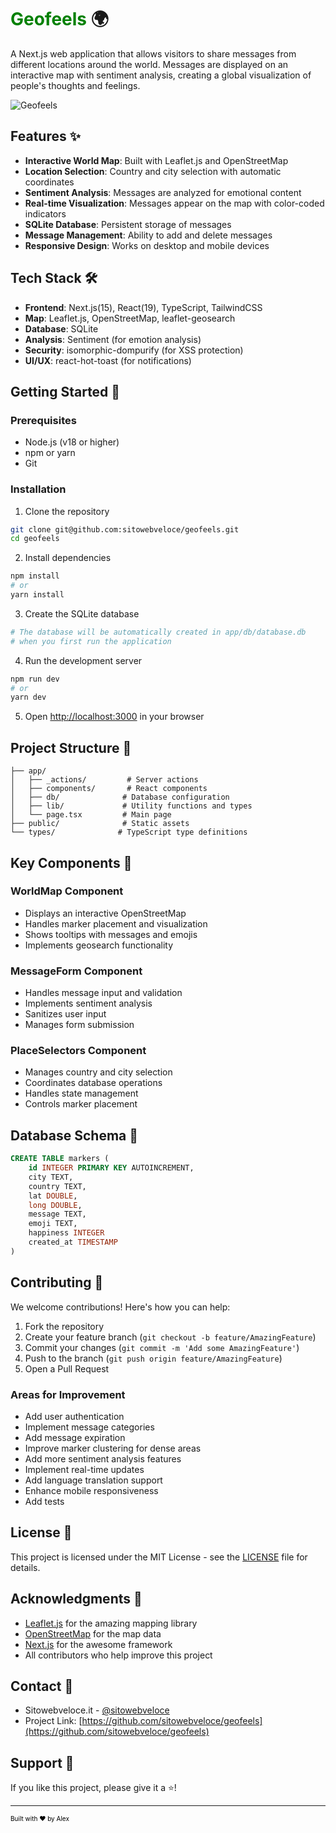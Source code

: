 # <span style="color:green;">Geofeels</span> 🌍


A Next.js web application that allows visitors to share messages from different locations around the world. Messages are displayed on an interactive map with sentiment analysis, creating a global visualization of people's thoughts and feelings.

![Geofeels](geofeels.gif "Geofeels")

## Features ✨

- **Interactive World Map**: Built with Leaflet.js and OpenStreetMap
- **Location Selection**: Country and city selection with automatic coordinates
- **Sentiment Analysis**: Messages are analyzed for emotional content
- **Real-time Visualization**: Messages appear on the map with color-coded indicators
- **SQLite Database**: Persistent storage of messages
- **Message Management**: Ability to add and delete messages
- **Responsive Design**: Works on desktop and mobile devices

## Tech Stack 🛠️

- **Frontend**: Next.js(15), React(19), TypeScript, TailwindCSS
- **Map**: Leaflet.js, OpenStreetMap, leaflet-geosearch
- **Database**: SQLite
- **Analysis**: Sentiment (for emotion analysis)
- **Security**: isomorphic-dompurify (for XSS protection)
- **UI/UX**: react-hot-toast (for notifications)

## Getting Started 🚀

### Prerequisites

- Node.js (v18 or higher)
- npm or yarn
- Git

### Installation

1. Clone the repository
```bash
git clone git@github.com:sitowebveloce/geofeels.git
cd geofeels
```

2. Install dependencies
```bash
npm install
# or
yarn install
```

3. Create the SQLite database
```bash
# The database will be automatically created in app/db/database.db
# when you first run the application
```

4. Run the development server
```bash
npm run dev
# or
yarn dev
```

5. Open [http://localhost:3000](http://localhost:3000) in your browser

## Project Structure 📁

```
├── app/
│   ├── _actions/         # Server actions
│   ├── components/       # React components
│   ├── db/              # Database configuration
│   ├── lib/             # Utility functions and types
│   └── page.tsx         # Main page
├── public/              # Static assets
└── types/              # TypeScript type definitions
```

## Key Components 🔧

### WorldMap Component
- Displays an interactive OpenStreetMap
- Handles marker placement and visualization
- Shows tooltips with messages and emojis
- Implements geosearch functionality

### MessageForm Component
- Handles message input and validation
- Implements sentiment analysis
- Sanitizes user input
- Manages form submission

### PlaceSelectors Component
- Manages country and city selection
- Coordinates database operations
- Handles state management
- Controls marker placement

## Database Schema 💾

```sql
CREATE TABLE markers (
    id INTEGER PRIMARY KEY AUTOINCREMENT,
    city TEXT,
    country TEXT,
    lat DOUBLE,
    long DOUBLE,
    message TEXT,
    emoji TEXT,
    happiness INTEGER
    created_at TIMESTAMP
)
```

## Contributing 🤝

We welcome contributions! Here's how you can help:

1. Fork the repository
2. Create your feature branch (`git checkout -b feature/AmazingFeature`)
3. Commit your changes (`git commit -m 'Add some AmazingFeature'`)
4. Push to the branch (`git push origin feature/AmazingFeature`)
5. Open a Pull Request

### Areas for Improvement

- Add user authentication
- Implement message categories
- Add message expiration
- Improve marker clustering for dense areas
- Add more sentiment analysis features
- Implement real-time updates
- Add language translation support
- Enhance mobile responsiveness
- Add tests

## License 📝

This project is licensed under the MIT License - see the [LICENSE](LICENSE) file for details.

## Acknowledgments 🙏

- [Leaflet.js](https://leafletjs.com/) for the amazing mapping library
- [OpenStreetMap](https://www.openstreetmap.org/) for the map data
- [Next.js](https://nextjs.org/) for the awesome framework
- All contributors who help improve this project

## Contact 📧

- Sitowebveloce.it - [@sitowebveloce](https://x.com/sitowebveloce)
- Project Link: [https://github.com/sitowebveloce/geofeels](https://github.com/sitowebveloce/geofeels)

## Support 💪

If you like this project, please give it a ⭐️!

---

<span style="font-size:10px;color:black;"> Built with ❤️ by Alex</span>
